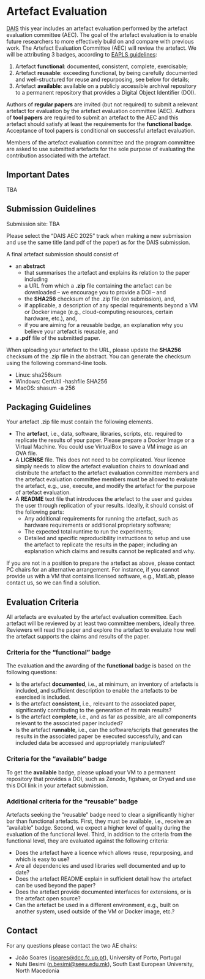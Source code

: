 # Artefact Evaluation
[DAIS](https://www.discotec.org/2025/dais) this year includes an artefact evaluation performed by the artefact evaluation committee (AEC). The goal of the artefact evaluation is to enable future researchers to more effectively build on and compare with previous work. The Artefact Evaluation Committee (AEC) will review the artefact. We will be attributing 3 badges, according to [EAPLS guidelines](https://eapls.org/pages/artifact_badges/):
1.	Artefact **functional**: documented, consistent, complete, exercisable;
2.	Artefact **reusable**: exceeding functional, by being carefully documented and well-structured for reuse and repurposing, see below for details;
3.	Artefact **available**: available on a publicly accessible archival repository to a permanent repository that provides a Digital Object Identifier (DOI).

Authors of **regular papers** are invited (but not required) to submit a relevant artefact for evaluation by the artefact evaluation committee (AEC). Authors of **tool papers** are required to submit an artefact to the AEC and this artefact should satisfy at least the requirements for the **functional badge**. Acceptance of tool papers is conditional on successful artefact evaluation.

Members of the artefact evaluation committee and the program committee are asked to use submitted artefacts for the sole purpose of evaluating the contribution associated with the artefact.

## Important Dates

TBA

<!--
* **Artefact submission**: ~~February 29, 2024~~ March 15, 2024 (Extended)
* **Kick-the-tires phase**:
  * Problem reports from reviewers: ~~8 March, 2024~~ March 22, 2024 (Extended)
  * Authors’ response to reviewers: ~~15 March, 2024~~ March 29, 2024 (Extended)
* **Artefact notification**: ~~March 29, 2024~~ April 5, 2024 (Extended)
-->

## Submission Guidelines
Submission site: TBA <!-- [[https://easychair.org/conferences/?conf=dais2024](https://easychair.org/conferences/?conf=dais2024)].  -->

Please select the “DAIS AEC 2025” track when making a new submission and use the same title (and pdf of the paper) as for the DAIS submission.

A final artefact submission should consist of
* an **abstract**
    * that summarises the artefact and explains its relation to the paper including
    * a URL from which a **.zip** file containing the artefact can be downloaded – we encourage you to provide a DOI – and
    * the **SHA256** checksum of the .zip file (on submission), and,
    * if applicable, a description of any special requirements beyond a VM or Docker image (e.g., cloud-computing resources, certain hardware, etc.), and,
    * if you are aiming for a reusable badge, an explanation why you believe your artefact is reusable, and
* a **.pdf** file of the submitted paper.


When uploading your artefact to the URL, please update the **SHA256** checksum of the .zip file in the abstract. You can generate the checksum using the following command-line tools.
* Linux: sha256sum <file>
* Windows: CertUtil -hashfile <file> SHA256
* MacOS: shasum -a 256 <file>
    
## Packaging Guidelines
Your artefact .zip file must contain the following elements.
* The **artefact**, i.e., data, software, libraries, scripts, etc. required to replicate the results of your paper. Please prepare a Docker Image or a Virtual Machine. You could use VirtualBox to save a VM image as an OVA file.
* A **LICENSE** file. This does not need to be complicated. Your licence simply needs to allow the artefact evaluation chairs to download and distribute the artefact to the artefact evaluation committee members and the artefact evaluation committee members must be allowed to evaluate the artefact, e.g., use, execute, and modify the artefact for the purpose of artefact evaluation.
* A **README** text file that introduces the artefact to the user and guides the user through replication of your results. Ideally, it should consist of the following parts:
    * Any additional requirements for running the artefact, such as hardware requirements or additional proprietary software;
    * The expected total runtime to run the experiments;
    * Detailed and specific reproducibility instructions to setup and use the artefact to replicate the results in the paper; including an explanation which claims and results cannot be replicated and why.
    
If you are not in a position to prepare the artefact as above, please contact PC chairs for an alternative arrangement. For instance, if you cannot provide us with a VM that contains licensed software, e.g., MatLab, please contact us, so we can find a solution.

## Evaluation Criteria
All artefacts are evaluated by the artefact evaluation committee. Each artefact will be reviewed by at least two committee members, ideally three. Reviewers will read the paper and explore the artefact to evaluate how well the artefact supports the claims and results of the paper.
    
### Criteria for the “functional” badge
The evaluation and the awarding of the **functional** badge is based on the following questions:
* Is the artefact **documented**, i.e., at minimum, an inventory of artefacts is included, and sufficient description to enable the artefacts to be exercised is included.
* Is the artefact **consistent**, i.e., relevant to the associated paper, significantly contributing to the generation of its main results?
* Is the artefact **complete**, i.e., and as far as possible, are all components relevant to the associated paper included?
* Is the artefact **runnable**, i.e., can the software/scripts that generates the results in the associated paper be executed successfully, and can included data be accessed and appropriately manipulated?
    
### Criteria for the “available” badge
To get the **available** badge, please upload your VM to a permanent repository that provides a DOI, such as Zenodo, figshare, or Dryad and use this DOI link in your artefact submission.
    
### Additional criteria for the “reusable” badge
Artefacts seeking the “reusable” badge need to clear a significantly higher bar than functional artefacts. First, they must be available, i.e., receive an “available” badge. Second, we expect a higher level of quality during the evaluation of the functional level. Third, in addition to the criteria from the functional level, they are evaluated against the following criteria: 
* Does the artefact have a licence which allows reuse, repurposing, and which is easy to use?
* Are all dependencies and used libraries well documented and up to date?
* Does the artefact README explain in sufficient detail how the artefact can be used beyond the paper?
* Does the artefact provide documented interfaces for extensions, or is the artefact open source?
* Can the artefact be used in a different environment, e.g., built on another system, used outside of the VM or Docker image, etc.?
    
## Contact
For any questions please contact the two AE chairs:
* João Soares (jsoares@dcc.fc.up.pt), University of Porto, Portugal 
* Nuhi Besimi (n.besimi@seeu.edu.mk), South East European University, North Macedonia


